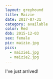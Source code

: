 ```yaml
---
layout: greyhound
title: Maizie
date: 2017-07-31
category: available
color: Red
dob: 2015-12-03
sex: female
pic: maizie.jpg
pics:
  - maizie1.jpg
  - maizie2.jpg
---
```


I've just arrived!
